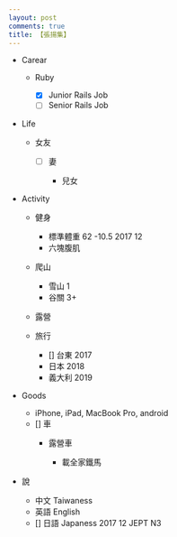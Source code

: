 ```yaml
---
layout: post
comments: true
title: 【張揚集】
---
```


- Carear

  - Ruby

    - [x] Junior Rails Job
    - [ ] Senior Rails Job

- Life

  - 女友

    - [ ] 妻

      - 兒女

- Activity

  - 健身

    - 標準體重 62 -10.5 2017 12
    - 六塊腹肌

  - 爬山

    - 雪山 1
    - 谷關 3+

  - 露營
  - 旅行

    - [] 台東 2017
    - 日本 2018
    - 義大利 2019

- Goods

  - iPhone, iPad, MacBook Pro, android
  - [] 車
    - 露營車

      - 載全家鐵馬

- 說

  - 中文 Taiwaness
  - 英語 English
  - [] 日語 Japaness 2017 12 JEPT N3
